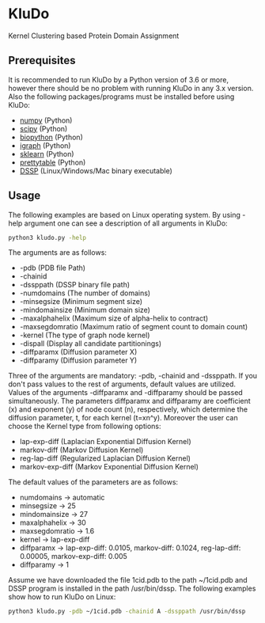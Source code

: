 # KluDo
Kernel Clustering based Protein Domain Assignment

## Prerequisites
It is recommended to run KluDo by a Python version of 3.6 or more, however there should be no problem with running KluDo in any 3.x version. Also the following packages/programs must be installed before using KluDo:
* [numpy](https://numpy.org/) (Python)
* [scipy](https://www.scipy.org/) (Python)
* [biopython](https://biopython.org/) (Python)
* [igraph](https://igraph.org/python/) (Python)
* [sklearn](http://scikit-learn.github.io/stable) (Python)
* [prettytable](https://pypi.org/project/PrettyTable/) (Python)
* [DSSP](https://swift.cmbi.umcn.nl/gv/dssp/) (Linux/Windows/Mac binary executable)

## Usage
The following examples are based on Linux operating system. By using -help argument one can see a description of all arguments in KluDo:
```sh
python3 kludo.py -help
```
The arguments are as follows:
*  -pdb (PDB file Path)
*  -chainid
*  -dssppath (DSSP binary file path)
*  -numdomains (The number of domains)
*  -minsegsize (Minimum segment size)
*  -mindomainsize (Minimum domain size)
*  -maxalphahelix (Maximum size of alpha-helix to contract)
*  -maxsegdomratio (Maximum ratio of segment count to domain count)
*  -kernel (The type of graph node kernel)
*  -dispall (Display all candidate partitionings)
*  -diffparamx (Diffusion parameter X)
*  -diffparamy (Diffusion parameter Y)

Three of the arguments are mandatory: -pdb, -chainid and -dssppath. If you don't pass values to the rest of arguments, default values are utilized. Values of the arguments -diffparamx and -diffparamy should be passed simultaneously. The parameters diffparamx and diffparamy are coefficient (x) and exponent (y) of node count (n), respectively, which determine the diffusion parameter, t, for each kernel (t=xn^y). Moreover the user can choose the Kernel type from following options:
* lap-exp-diff (Laplacian Exponential Diffusion Kernel)
* markov-diff (Markov Diffusion Kernel)
* reg-lap-diff (Regularized Laplacian Diffusion Kernel)
* markov-exp-diff (Markov Exponential Diffusion Kernel)

The default values of the parameters are as follows:
* numdomains -> automatic
* minsegsize  -> 25
* mindomainsize -> 27
* maxalphahelix -> 30
* maxsegdomratio -> 1.6
* kernel -> lap-exp-diff
* diffparamx -> lap-exp-diff: 0.0105, markov-diff: 0.1024, reg-lap-diff: 0.00005, markov-exp-diff: 0.005
* diffparamy -> 1

Assume we have downloaded the file 1cid.pdb to the path ~/1cid.pdb and DSSP program is installed in the path /usr/bin/dssp. The following examples show how to run KluDo on Linux:

```sh
python3 kludo.py -pdb ~/1cid.pdb -chainid A -dssppath /usr/bin/dssp
```
